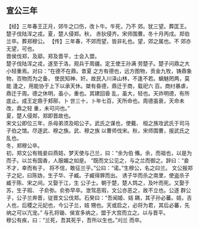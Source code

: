 ## 宣公三年

【经】三年春王正月，郊牛之口伤，改卜牛。牛死，乃不
郊。犹三望。葬匡王。楚子伐陆浑之戎。夏，楚人侵郑。秋，
赤狄侵齐。宋师围曹。冬十月丙戌。郑伯兰卒。葬郑穆公。
【传】三年春，不郊而望，皆非礼也。望，郊之属也。不
郊亦无望，可也。  
晋侯伐郑，及郔。郑及晋平，士会入盟。  
楚子伐陆浑之戎，遂至于洛，观兵于周疆。定王使王孙满
劳楚子。楚子问鼎之大小轻重焉。对曰：“在德不在鼎。昔夏
之方有德也，远方图物，贡金九牧，铸鼎象物，百物而为之备，
使民知神、奸。故民入川泽山林，不逢不若。螭魅罔两，莫能
逢之，用能协于上下以承天休。桀有昏德，鼎迁于商，载祀六
百。商纣暴虐，鼎迁于周。德之休明，虽小，重也。其建回昏
乱，虽大，轻也。天祚明德，有所底止。成王定鼎于郏鄏，卜
世三十，卜年七百，天所命也。周德虽衰，天命未改，鼎之轻
重，未可问也。”  
夏，楚人侵郑，郑即晋故也。  
宋文公即位三年，杀母弟须及昭公子。武氏之谋也，使戴、
桓之族攻武氏于司马子伯之馆。尽逐武、穆之族。武、穆之族
以曹师伐宋。秋，宋师围曹，报武氏之乱也。  
冬，郑穆公卒。  
初，郑文公有贱妾曰燕姞，梦天使与己兰，曰：“余为伯
鯈。余，而祖也，以是为而子。以兰有国香，人服媚之如是。
“既而文公见之，与之兰而御之。辞曰：“妾不才，幸而有子，
将不信，敢征兰乎。”公曰：“诺。”生穆公，名之曰兰。
文公报郑子之妃，曰陈妫，生子华、子臧。子臧得罪而出。
诱子华而杀之南里，使盗杀子臧于陈、宋之间。又娶于江，生
公子士。朝于楚，楚人鸩之，及叶而死。又娶于苏，生子瑕、
子俞弥。俞弥早卒。泄驾恶瑕，文公亦恶之，故不立也。公逐
群公子，公子兰奔晋，従晋文公伐郑。石癸曰：“吾闻姬、姞
耦，其子孙必蕃。姞，吉人也，后稷之元妃也，今公子兰，姞
甥也。天或启之，必将为君，其后必蕃，先纳之可以亢宠。”
与孔将锄、侯宣多纳之，盟于大宫而立之。以与晋平。  
穆公有疾，曰：“兰死，吾其死乎，吾所以生也。”刈兰
而卒。  


